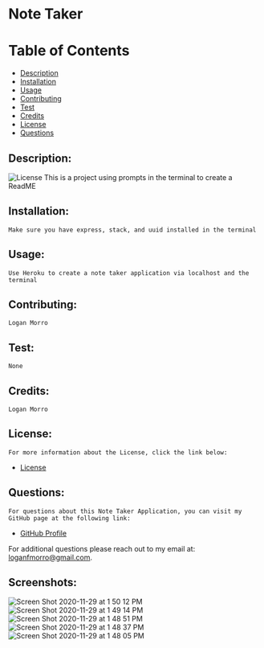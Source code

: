 # Note Taker

# Table of Contents

- [Description](#description)
- [Installation](#installation)
- [Usage](#usage)
- [Contributing](#contributing)
- [Test](#test)
- [Credits](#credits)
- [License](#license)
- [Questions](#questions)

## Description:
![License](https://img.shields.io/badge/License-MIT-blue.svg "License Badge")
    This is a project using prompts in the terminal to create a ReadME

## Installation:
    Make sure you have express, stack, and uuid installed in the terminal

## Usage:
    Use Heroku to create a note taker application via localhost and the terminal

## Contributing:
    Logan Morro

## Test:
    None

## Credits:
    Logan Morro

## License:
    For more information about the License, click the link below:
- [License](https://opensource.org/licenses/MIT)

## Questions:
    For questions about this Note Taker Application, you can visit my GitHub page at the following link:
- [GitHub Profile](https://github.com/LoganFMorro)

For additional questions please reach out to my email at: loganfmorro@gmail.com.

## Screenshots:
![Screen Shot 2020-11-29 at 1 50 12 PM](https://user-images.githubusercontent.com/68932638/100550738-efac9b00-3249-11eb-90b2-5e5a7a7bb953.png)
![Screen Shot 2020-11-29 at 1 49 14 PM](https://user-images.githubusercontent.com/68932638/100550740-f0453180-3249-11eb-84c7-a6b712b83e96.png)
![Screen Shot 2020-11-29 at 1 48 51 PM](https://user-images.githubusercontent.com/68932638/100550741-f0453180-3249-11eb-8551-d234f83bcbb5.png)
![Screen Shot 2020-11-29 at 1 48 37 PM](https://user-images.githubusercontent.com/68932638/100550742-f0453180-3249-11eb-9474-eea659f79d15.png)
![Screen Shot 2020-11-29 at 1 48 05 PM](https://user-images.githubusercontent.com/68932638/100550744-f0453180-3249-11eb-9460-d49a786debe7.png)
